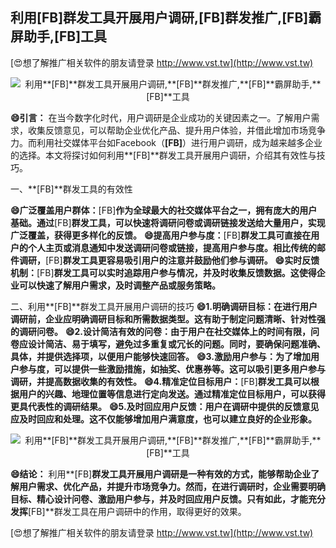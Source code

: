 ## **利用**[FB]**群发工具开展用户调研,**[FB]**群发推广,**[FB]**霸屏助手,**[FB]**工具**

[😍想了解推广相关软件的朋友请登录 http://www.vst.tw](http://www.vst.tw)

 <center><img src="https://vst.tw/MP4/tuiguang/png/5.png" alt="利用**[FB]**群发工具开展用户调研,**[FB]**群发推广,**[FB]**霸屏助手,**[FB]**工具"></center>

**😄引言：**
在当今数字化时代，用户调研是企业成功的关键因素之一。了解用户需求，收集反馈意见，可以帮助企业优化产品、提升用户体验，并借此增加市场竞争力。而利用社交媒体平台如Facebook（**[FB]**）进行用户调研，成为越来越多企业的选择。本文将探讨如何利用**[FB]**群发工具开展用户调研，介绍其有效性与技巧。

一、**[FB]**群发工具的有效性

**😄广泛覆盖用户群体：**[FB]**作为全球最大的社交媒体平台之一，拥有庞大的用户基础。通过**[FB]**群发工具，可以快速将调研问卷或调研链接发送给大量用户，实现广泛覆盖，获得更多样化的反馈。**
**😄提高用户参与度：**[FB]**群发工具可直接在用户的个人主页或消息通知中发送调研问卷或链接，提高用户参与度。相比传统的邮件调研，**[FB]**群发工具更容易吸引用户的注意并鼓励他们参与调研。**
**😄实时反馈机制：**[FB]**群发工具可以实时追踪用户参与情况，并及时收集反馈数据。这使得企业可以快速了解用户需求，及时调整产品或服务策略。**

二、利用**[FB]**群发工具开展用户调研的技巧
**😄1.明确调研目标：在进行用户调研前，企业应明确调研目标和所需数据类型。这有助于制定问题清晰、针对性强的调研问卷。**
**😄2.设计简洁有效的问卷：由于用户在社交媒体上的时间有限，问卷应设计简洁、易于填写，避免过多重复或冗长的问题。同时，要确保问题准确、具体，并提供选择项，以便用户能够快速回答。**
**😄3.激励用户参与：为了增加用户参与度，可以提供一些激励措施，如抽奖、优惠券等。这可以吸引更多用户参与调研，并提高数据收集的有效性。**
**😄4.精准定位目标用户：**[FB]**群发工具可以根据用户的兴趣、地理位置等信息进行定向发送。通过精准定位目标用户，可以获得更具代表性的调研结果。**
**😄5.及时回应用户反馈：用户在调研中提供的反馈意见应及时回应和处理。这不仅能够增加用户满意度，也可以建立良好的企业形象。**

 <center><img src="https://vst.tw/MP4/tuiguang/png/5.png" alt="利用**[FB]**群发工具开展用户调研,**[FB]**群发推广,**[FB]**霸屏助手,**[FB]**工具"></center>

**😄结论：**
利用**[FB]**群发工具开展用户调研是一种有效的方式，能够帮助企业了解用户需求、优化产品，并提升市场竞争力。然而，在进行调研时，企业需要明确目标、精心设计问卷、激励用户参与，并及时回应用户反馈。只有如此，才能充分发挥**[FB]**群发工具在用户调研中的作用，取得更好的效果。

[😍想了解推广相关软件的朋友请登录 http://www.vst.tw](http://www.vst.tw)



